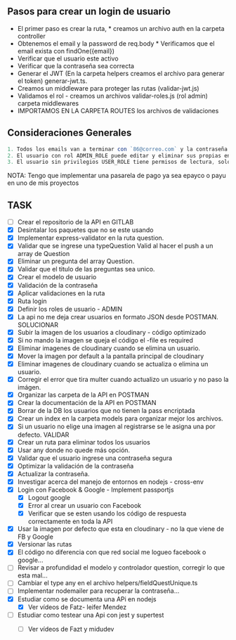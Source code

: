 ## Pasos para crear un login de usuario

* El primer paso es crear la ruta, * creamos un archivo auth en la carpeta controller 
* Obtenemos el email y la password de req.body * Verificamos que el email exista con findOne({email}) 
* Verificar que el usuario este activo 
* Verificar que la contraseña sea correcta 
* Generar el JWT (En la carpeta helpers creamos el archivo para generar el token) generar-jwt.ts.
* Creamos un middleware para proteger las rutas (validar-jwt.js)
* Validamos el rol - creamos un archivos validar-roles.js (rol admin) carpeta middlewares
* IMPORTAMOS EN LA CARPETA ROUTES los archivos de validaciones

## Consideraciones Generales

```js
1. Todos los emails van a terminar con `86@correo.com` y la contraseña va a ser `A1s&23` - Fase Dev 
2. El usuario con rol ADMIN_ROLE puede editar y eliminar sus propias encuestas. 
3. El usuario sin privilegios USER_ROLE tiene permisos de lectura, solo puede ver las encuestas disponibles.
```
NOTA: Tengo que implementar una pasarela de pago ya sea epayco o payu en uno de mis proyectos

## TASK
- [ ] Crear el repositorio de la API en GITLAB
- [x] Desintalar los paquetes que no se este usando
- [x] Implementar express-validator en la ruta question.
- [x] Validar que se ingrese una typeQuestion Valid al hacer el push a un array de Question
- [x] Eliminar un pregunta del array Question.
- [x] Validar que el titulo de las preguntas sea unico.
- [x] Crear el modelo de usuario
- [x] Validación de la contraseña
- [x] Aplicar validaciones en la ruta
- [x] Ruta login
- [x] Definir los roles de usuario - ADMIN
- [x] La api no me deja crear usuarios en formato JSON desde POSTMAN. SOLUCIONAR
- [x] Subir la imagen de los usuarios a cloudinary - código optimizado
- [x] Si no mando la imagen se queja el código el -file es required
- [x] Eliminar imagenes de cloudinary cuando se elimina un usuario.
- [x] Mover la imagen por default a la pantalla principal de cloudinary
- [x] Eliminar imagenes de cloudinary cuando se actualiza o elimina un usuario.
- [x] Corregir el error que tira multer cuando actualizo un usuario y no paso la imágen.
- [x] Organizar las carpeta de la API en POSTMAN
- [x] Crear la documentación de la API en POSTMAN
- [x] Borrar de la DB los usuarios que no tienen la pass encriptada
- [x] Crear un index en la carpeta models para organizar mejor los archivos.
- [x] Si un usuario no elige una imagen al registrarse se le asigna una por defecto.  VALIDAR
- [x] Crear un ruta para eliminar todos los usuarios
- [x] Usar any donde no quede más opción.
- [x] Validar que el usuario ingrese una contraseña segura
- [x] Optimizar la validación de la contraseña
- [x] Actualizar la contraseña.
- [x] Investigar acerca del manejo de entornos en nodejs - cross-env
- [x] Login con Facebook & Google - Implement passportjs
  - [x] Logout google
  - [x] Error al crear un usuario con Facebook 
  - [x] Verificar que se esten usando los código de respuesta correctamente en toda la API
- [x] Usar la imagen por defecto que esta en cloudinary - no la que viene de FB y Google
- [x] Versionar las rutas
- [x] El código no diferencia con que red social me logueo facebook o google...
- [ ] Revisar a profundidad el modelo y controlador question, corregir lo que esta mal...
- [ ] Cambiar el type any en el archivo helpers/fieldQuestUnique.ts
- [ ] Implementar nodemailer para recuperar la contraseña...
- [x] Estudiar como se documenta una APi en nodejs
  - [x] Ver vídeos de Fatz- leifer Mendez 
- [ ] Estudiar como testear una Api con jest y supertest 
  - [ ] Ver vídeos de Fazt y midudev


